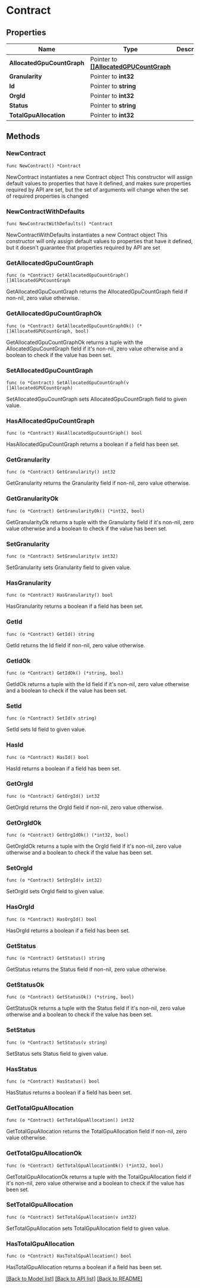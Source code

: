# Contract

## Properties

Name | Type | Description | Notes
------------ | ------------- | ------------- | -------------
**AllocatedGpuCountGraph** | Pointer to [**[]AllocatedGPUCountGraph**](AllocatedGPUCountGraph.md) |  | [optional] 
**Granularity** | Pointer to **int32** |  | [optional] 
**Id** | Pointer to **string** |  | [optional] 
**OrgId** | Pointer to **int32** |  | [optional] 
**Status** | Pointer to **string** |  | [optional] 
**TotalGpuAllocation** | Pointer to **int32** |  | [optional] 

## Methods

### NewContract

`func NewContract() *Contract`

NewContract instantiates a new Contract object
This constructor will assign default values to properties that have it defined,
and makes sure properties required by API are set, but the set of arguments
will change when the set of required properties is changed

### NewContractWithDefaults

`func NewContractWithDefaults() *Contract`

NewContractWithDefaults instantiates a new Contract object
This constructor will only assign default values to properties that have it defined,
but it doesn't guarantee that properties required by API are set

### GetAllocatedGpuCountGraph

`func (o *Contract) GetAllocatedGpuCountGraph() []AllocatedGPUCountGraph`

GetAllocatedGpuCountGraph returns the AllocatedGpuCountGraph field if non-nil, zero value otherwise.

### GetAllocatedGpuCountGraphOk

`func (o *Contract) GetAllocatedGpuCountGraphOk() (*[]AllocatedGPUCountGraph, bool)`

GetAllocatedGpuCountGraphOk returns a tuple with the AllocatedGpuCountGraph field if it's non-nil, zero value otherwise
and a boolean to check if the value has been set.

### SetAllocatedGpuCountGraph

`func (o *Contract) SetAllocatedGpuCountGraph(v []AllocatedGPUCountGraph)`

SetAllocatedGpuCountGraph sets AllocatedGpuCountGraph field to given value.

### HasAllocatedGpuCountGraph

`func (o *Contract) HasAllocatedGpuCountGraph() bool`

HasAllocatedGpuCountGraph returns a boolean if a field has been set.

### GetGranularity

`func (o *Contract) GetGranularity() int32`

GetGranularity returns the Granularity field if non-nil, zero value otherwise.

### GetGranularityOk

`func (o *Contract) GetGranularityOk() (*int32, bool)`

GetGranularityOk returns a tuple with the Granularity field if it's non-nil, zero value otherwise
and a boolean to check if the value has been set.

### SetGranularity

`func (o *Contract) SetGranularity(v int32)`

SetGranularity sets Granularity field to given value.

### HasGranularity

`func (o *Contract) HasGranularity() bool`

HasGranularity returns a boolean if a field has been set.

### GetId

`func (o *Contract) GetId() string`

GetId returns the Id field if non-nil, zero value otherwise.

### GetIdOk

`func (o *Contract) GetIdOk() (*string, bool)`

GetIdOk returns a tuple with the Id field if it's non-nil, zero value otherwise
and a boolean to check if the value has been set.

### SetId

`func (o *Contract) SetId(v string)`

SetId sets Id field to given value.

### HasId

`func (o *Contract) HasId() bool`

HasId returns a boolean if a field has been set.

### GetOrgId

`func (o *Contract) GetOrgId() int32`

GetOrgId returns the OrgId field if non-nil, zero value otherwise.

### GetOrgIdOk

`func (o *Contract) GetOrgIdOk() (*int32, bool)`

GetOrgIdOk returns a tuple with the OrgId field if it's non-nil, zero value otherwise
and a boolean to check if the value has been set.

### SetOrgId

`func (o *Contract) SetOrgId(v int32)`

SetOrgId sets OrgId field to given value.

### HasOrgId

`func (o *Contract) HasOrgId() bool`

HasOrgId returns a boolean if a field has been set.

### GetStatus

`func (o *Contract) GetStatus() string`

GetStatus returns the Status field if non-nil, zero value otherwise.

### GetStatusOk

`func (o *Contract) GetStatusOk() (*string, bool)`

GetStatusOk returns a tuple with the Status field if it's non-nil, zero value otherwise
and a boolean to check if the value has been set.

### SetStatus

`func (o *Contract) SetStatus(v string)`

SetStatus sets Status field to given value.

### HasStatus

`func (o *Contract) HasStatus() bool`

HasStatus returns a boolean if a field has been set.

### GetTotalGpuAllocation

`func (o *Contract) GetTotalGpuAllocation() int32`

GetTotalGpuAllocation returns the TotalGpuAllocation field if non-nil, zero value otherwise.

### GetTotalGpuAllocationOk

`func (o *Contract) GetTotalGpuAllocationOk() (*int32, bool)`

GetTotalGpuAllocationOk returns a tuple with the TotalGpuAllocation field if it's non-nil, zero value otherwise
and a boolean to check if the value has been set.

### SetTotalGpuAllocation

`func (o *Contract) SetTotalGpuAllocation(v int32)`

SetTotalGpuAllocation sets TotalGpuAllocation field to given value.

### HasTotalGpuAllocation

`func (o *Contract) HasTotalGpuAllocation() bool`

HasTotalGpuAllocation returns a boolean if a field has been set.


[[Back to Model list]](../README.md#documentation-for-models) [[Back to API list]](../README.md#documentation-for-api-endpoints) [[Back to README]](../README.md)


